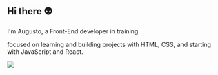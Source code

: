 ## Hi there 👽

I'm Augusto, a Front-End developer in training

focused on learning and building projects with HTML, CSS, and starting with JavaScript and React.

<a href="www.linkedin.com/in/augustofg"><img src="https://img.shields.io/badge/LinkedIn-0077B5?style=for-the-badge&logo=linkedin&logoColor=white"></a>
